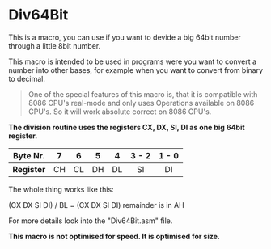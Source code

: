 # Div64Bit

This is a macro, you can use if you want to devide a big 64bit number
through a little 8bit number.

This macro is intended to be used in programs were you want to convert a number
into other bases, for example when you want to convert from binary to decimal.

>One of the special features of this macro is, that it is compatible with
>8086 CPU's real-mode and only uses Operations available on 8086 CPU's.
>So it will work absolute correct on 8086 CPU's.

**The division routine uses the registers CX, DX, SI, DI as one big 64bit register.**

|**Byte Nr.** | 7   | 6   | 5   | 4   | 3 - 2  | 1 - 0  |
| ----------- |:---:|:---:|:---:|:---:|:------:|:------:|
|**Register** | CH  | CL  | DH  | DL  |   SI   |   DI   |


The whole thing works like this:

(CX DX SI DI) / BL = (CX DX SI DI)   remainder is in AH

For more details look into the "Div64Bit.asm" file.

**This macro is not optimised for speed. It is optimised for size.**


